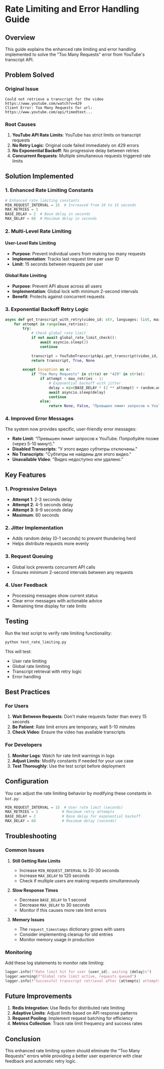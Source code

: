 # Rate Limiting and Error Handling Guide

## Overview

This guide explains the enhanced rate limiting and error handling implemented to solve the "Too Many Requests" error from YouTube's transcript API.

## Problem Solved

### Original Issue
```
Could not retrieve a transcript for the video https://www.youtube.com/watch?v=429 
Client Error: Too Many Requests for url: https://www.youtube.com/api/timedtext...
```

### Root Causes
1. **YouTube API Rate Limits**: YouTube has strict limits on transcript requests
2. **No Retry Logic**: Original code failed immediately on 429 errors
3. **No Exponential Backoff**: No progressive delay between retries
4. **Concurrent Requests**: Multiple simultaneous requests triggered rate limits

## Solution Implemented

### 1. Enhanced Rate Limiting Constants

```python
# Enhanced rate limiting constants
MIN_REQUEST_INTERVAL = 15  # Increased from 10 to 15 seconds
MAX_RETRIES = 3
BASE_DELAY = 2  # Base delay in seconds
MAX_DELAY = 60  # Maximum delay in seconds
```

### 2. Multi-Level Rate Limiting

#### User-Level Rate Limiting
- **Purpose**: Prevent individual users from making too many requests
- **Implementation**: Tracks last request time per user ID
- **Limit**: 15 seconds between requests per user

#### Global Rate Limiting
- **Purpose**: Prevent API abuse across all users
- **Implementation**: Global lock with minimum 2-second intervals
- **Benefit**: Protects against concurrent requests

### 3. Exponential Backoff Retry Logic

```python
async def get_transcript_with_retry(video_id: str, languages: list, max_retries: int = MAX_RETRIES):
    for attempt in range(max_retries):
        try:
            # Check global rate limit
            if not await global_rate_limit_check():
                await asyncio.sleep(2)
                continue
                
            transcript = YouTubeTranscriptApi.get_transcript(video_id, languages=languages)
            return transcript, True, None
            
        except Exception as e:
            if "Too Many Requests" in str(e) or "429" in str(e):
                if attempt < max_retries - 1:
                    # Exponential backoff with jitter
                    delay = min(BASE_DELAY * (2 ** attempt) + random.uniform(0, 1), MAX_DELAY)
                    await asyncio.sleep(delay)
                    continue
                else:
                    return None, False, "Превышен лимит запросов к YouTube. Попробуйте позже (через 5-10 минут)."
```

### 4. Improved Error Messages

The system now provides specific, user-friendly error messages:

- **Rate Limit**: "Превышен лимит запросов к YouTube. Попробуйте позже (через 5-10 минут)."
- **Disabled Transcripts**: "У этого видео субтитры отключены."
- **No Transcripts**: "Субтитры не найдены для этого видео."
- **Unavailable Video**: "Видео недоступно или удалено."

## Key Features

### 1. Progressive Delays
- **Attempt 1**: 2-3 seconds delay
- **Attempt 2**: 4-5 seconds delay  
- **Attempt 3**: 8-9 seconds delay
- **Maximum**: 60 seconds

### 2. Jitter Implementation
- Adds random delay (0-1 seconds) to prevent thundering herd
- Helps distribute requests more evenly

### 3. Request Queuing
- Global lock prevents concurrent API calls
- Ensures minimum 2-second intervals between any requests

### 4. User Feedback
- Processing messages show current status
- Clear error messages with actionable advice
- Remaining time display for rate limits

## Testing

Run the test script to verify rate limiting functionality:

```bash
python test_rate_limiting.py
```

This will test:
- User rate limiting
- Global rate limiting  
- Transcript retrieval with retry logic
- Error handling

## Best Practices

### For Users
1. **Wait Between Requests**: Don't make requests faster than every 15 seconds
2. **Be Patient**: Rate limit errors are temporary, wait 5-10 minutes
3. **Check Video**: Ensure the video has available transcripts

### For Developers
1. **Monitor Logs**: Watch for rate limit warnings in logs
2. **Adjust Limits**: Modify constants if needed for your use case
3. **Test Thoroughly**: Use the test script before deployment

## Configuration

You can adjust the rate limiting behavior by modifying these constants in `bot.py`:

```python
MIN_REQUEST_INTERVAL = 15  # User rate limit (seconds)
MAX_RETRIES = 3           # Maximum retry attempts
BASE_DELAY = 2            # Base delay for exponential backoff
MAX_DELAY = 60            # Maximum delay (seconds)
```

## Troubleshooting

### Common Issues

1. **Still Getting Rate Limits**
   - Increase `MIN_REQUEST_INTERVAL` to 20-30 seconds
   - Increase `MAX_DELAY` to 120 seconds
   - Check if multiple users are making requests simultaneously

2. **Slow Response Times**
   - Decrease `BASE_DELAY` to 1 second
   - Decrease `MAX_DELAY` to 30 seconds
   - Monitor if this causes more rate limit errors

3. **Memory Issues**
   - The `request_timestamps` dictionary grows with users
   - Consider implementing cleanup for old entries
   - Monitor memory usage in production

### Monitoring

Add these log statements to monitor rate limiting:

```python
logger.info(f"Rate limit hit for user {user_id}, waiting {delay}s")
logger.warning(f"Global rate limit active, requests queued")
logger.info(f"Successful transcript retrieval after {attempts} attempts")
```

## Future Improvements

1. **Redis Integration**: Use Redis for distributed rate limiting
2. **Adaptive Limits**: Adjust limits based on API response patterns
3. **Request Pooling**: Implement request batching for efficiency
4. **Metrics Collection**: Track rate limit frequency and success rates

## Conclusion

This enhanced rate limiting system should eliminate the "Too Many Requests" errors while providing a better user experience with clear feedback and automatic retry logic. 